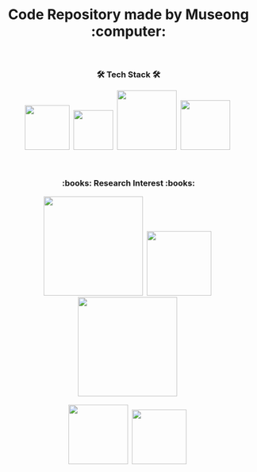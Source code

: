 <h1 align="center">Code Repository made by Museong :computer:</h1>

<p>&nbsp</p>

<h3 align="center"><g-emoji class="g-emoji" alias="hammer_and_wrench" fallback-src="https://github.githubassets.com/images/icons/emoji/unicode/1f6e0.png">🛠</g-emoji> Tech Stack <g-emoji class="g-emoji" alias="hammer_and_wrench" fallback-src="https://github.githubassets.com/images/icons/emoji/unicode/1f6e0.png">🛠</g-emoji></h3>

<p align="center">
<img src="https://img.shields.io/badge/Python-3766AB?style=flat-square&logo=Python&logoColor=white" width="90"/></a>&nbsp
<img src="https://img.shields.io/badge/Keras-d14836?style=flat-square&logo=keras&logoColor=white" width="80"/></a>&nbsp
<img src="https://img.shields.io/badge/Tensorflow-ffb13b?style=flat-square&logo=tensorflow&logoColor=white" width="120"/></a>&nbsp
<img src="https://img.shields.io/badge/Pytorch-DB3552?style=flat-square&logo=pytorch&logoColor=white" width="100"/></a>&nbsp
</p>

<p>&nbsp</p>

<h3 align="center">:books: Research Interest :books:</h3>

<p align="center">
<img src="https://img.shields.io/badge/Nature Language Processing-ff3333?style=flasfic&logoColor=white" width="200"/></a>&nbsp
<img src="https://img.shields.io/badge/Image Processing-3333ff?style=flasfic&logoColor=white" width="130"/></a>&nbsp
<img src="https://img.shields.io/badge/Multi Modal Deep Learning-66ff66?style=flasfic&logoColor=black" width="200"/></a>&nbsp
</p>
<p align="center">
<img src="https://img.shields.io/badge/Deep Learning-ffff33?style=flasfic&logoColor=white" width="120"/></a>&nbsp
<img src="https://img.shields.io/badge/Data Science-cc33cc?style=flasfic&logoColor=black" width="110"/></a>&nbsp
</p>

<p>&nbsp</p>

<!--
**mu-seong/mu-seong** is a ✨ _special_ ✨ repository because its `README.md` (this file) appears on your GitHub profile.

Here are some ideas to get you started:

- 🔭 I’m currently working on ...
- 🌱 I’m currently learning ...
- 👯 I’m looking to collaborate on ...
- 🤔 I’m looking for help with ...
- 💬 Ask me about ...
- 📫 How to reach me: ...
- 😄 Pronouns: ...
- ⚡ Fun fact: ...
-->
